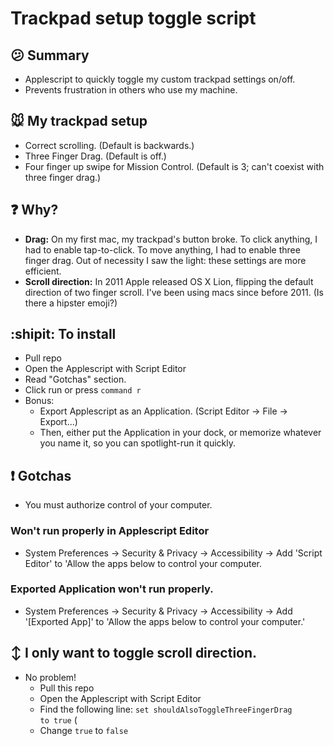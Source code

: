 #  Trackpad setup toggle script

## :confused: Summary
* Applescript to quickly toggle my custom trackpad settings on/off.
* Prevents frustration in others who use my machine.

## :mouse: My trackpad setup
* Correct scrolling. (Default is backwards.)
* Three Finger Drag. (Default is off.)
* Four finger up swipe for Mission Control. (Default is 3; can't coexist with three finger drag.)

## :question: Why?
 * **Drag:** On my first mac, my trackpad's button broke. To click anything, I had to enable tap-to-click. To move anything, I had to enable three finger drag. Out of necessity I saw the light: these settings are more efficient.
 * **Scroll direction:** In 2011 Apple released OS X Lion, flipping the default direction of two finger scroll. I've been using macs since before 2011. (Is there a hipster emoji?)

## :shipit: To install
* Pull repo
* Open the Applescript with Script Editor
* Read "Gotchas" section.
* Click run or press <code>command r</code>
* Bonus:
  * Export Applescript as an Application. (Script Editor -> File -> Export...)
  * Then, either put the Application in your dock, or memorize whatever you name it, so you can spotlight-run it quickly.


## :heavy_exclamation_mark: Gotchas
* You must authorize control of your computer.
### Won't run properly in Applescript Editor
* System Preferences -> Security & Privacy -> Accessibility -> Add 'Script Editor' to 'Allow the apps below to control your computer.
### Exported Application won't run properly.
* System Preferences -> Security & Privacy -> Accessibility -> Add '[Exported App]' to 'Allow the apps below to control your computer.'


## :arrow_up_down: I only want to toggle scroll direction.

* No problem!  
  * Pull this repo
  * Open the Applescript with Script Editor
  * Find the following line: <code>set shouldAlsoToggleThreeFingerDrag to true</code> (
  * Change <code>true</code> to <code>false</code>
